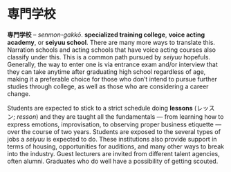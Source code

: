 # 専門学校

**専門学校** – _senmon-gakkō_. **specialized training college**, **voice acting academy**, or **seiyuu school**. There are many more ways to translate this. Narration schools and acting schools that have voice acting courses also classify under this. This is a common path pursued by *seiyuu* hopefuls. Generally, the way to enter one is via entrance exam and/or interview that they can take anytime after graduating high school regardless of age, making it a preferable choice for those who don’t intend to pursue further studies through college, as well as those who are considering a career change.

Students are expected to stick to a strict schedule doing **lessons** (レッスン; *resson*) and they are taught all the fundamentals — from learning how to express emotions, improvisation, to observing proper business etiquette — over the course of two years. Students are exposed to the several types of jobs a *seiyuu* is expected to do. These institutions also provide support in terms of housing, opportunities for auditions, and many other ways to break into the industry. Guest lecturers are invited from different talent agencies, often alumni. Graduates who do well have a possibility of getting scouted.
